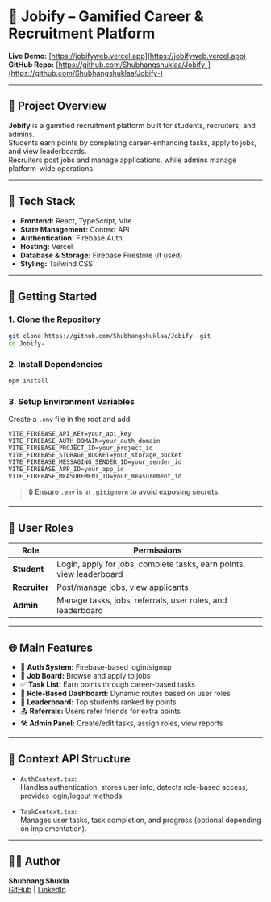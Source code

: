# 💼 Jobify – Gamified Career & Recruitment Platform

**Live Demo:** [https://jobifyweb.vercel.app](https://jobifyweb.vercel.app)  
**GitHub Repo:** [https://github.com/Shubhangshuklaa/Jobify-](https://github.com/Shubhangshuklaa/Jobify-)

---

## 📌 Project Overview

**Jobify** is a gamified recruitment platform built for students, recruiters, and admins.  
Students earn points by completing career-enhancing tasks, apply to jobs, and view leaderboards.  
Recruiters post jobs and manage applications, while admins manage platform-wide operations.

---

## 🧪 Tech Stack

- **Frontend:** React, TypeScript, Vite  
- **State Management:** Context API  
- **Authentication:** Firebase Auth  
- **Hosting:** Vercel  
- **Database & Storage:** Firebase Firestore (if used)  
- **Styling:** Tailwind CSS  

---

## 🚀 Getting Started

### 1. Clone the Repository

```bash
git clone https://github.com/Shubhangshuklaa/Jobify-.git
cd Jobify-
```

### 2. Install Dependencies

```bash
npm install
```

### 3. Setup Environment Variables

Create a `.env` file in the root and add:

```
VITE_FIREBASE_API_KEY=your_api_key
VITE_FIREBASE_AUTH_DOMAIN=your_auth_domain
VITE_FIREBASE_PROJECT_ID=your_project_id
VITE_FIREBASE_STORAGE_BUCKET=your_storage_bucket
VITE_FIREBASE_MESSAGING_SENDER_ID=your_sender_id
VITE_FIREBASE_APP_ID=your_app_id
VITE_FIREBASE_MEASUREMENT_ID=your_measurement_id
```

> 🔒 **Ensure `.env` is in `.gitignore` to avoid exposing secrets.**

---

## 👥 User Roles

| Role      | Permissions |
|-----------|-------------|
| **Student**  | Login, apply for jobs, complete tasks, earn points, view leaderboard |
| **Recruiter**| Post/manage jobs, view applicants |
| **Admin**    | Manage tasks, jobs, referrals, user roles, and leaderboard |

---

## 🌐 Main Features

- 🔐 **Auth System:** Firebase-based login/signup  
- 📄 **Job Board:** Browse and apply to jobs  
- ✅ **Task List:** Earn points through career-based tasks  
- 👥 **Role-Based Dashboard:** Dynamic routes based on user roles  
- 🧠 **Leaderboard:** Top students ranked by points  
- 📤 **Referrals:** Users refer friends for extra points  
- 🛠️ **Admin Panel:** Create/edit tasks, assign roles, view reports  

---

## 🧠 Context API Structure

- `AuthContext.tsx`:  
  Handles authentication, stores user info, detects role-based access, provides login/logout methods.

- `TaskContext.tsx`:  
  Manages user tasks, task completion, and progress (optional depending on implementation).

---

## 👨‍💻 Author

**Shubhang Shukla**  
[GitHub](https://github.com/Shubhangshuklaa) | [LinkedIn]([https://www.linkedin.com/in/shubhang-shukla-151187279/])
